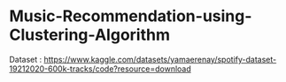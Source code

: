 # Music-Recommendation-using-Clustering-Algorithm
Dataset : https://www.kaggle.com/datasets/yamaerenay/spotify-dataset-19212020-600k-tracks/code?resource=download
